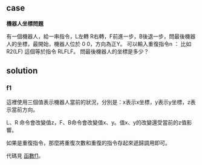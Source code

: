 ## case

**機器人坐標問題**

有一個機器人，給一串指令，L左轉 R右轉，F前進一步，B後退一步，問最後機器人的坐標，最開始，機器人位於 0 0，方向為正Y。 可以輸入重復指令n ： 比如 R2(LF) 這個等於指令 RLFLF。 問最後機器人的坐標是多少？

## solution

### f1

這裡使用三個值表示機器人當前的狀況，分別是：x表示x坐標，y表示y坐標，z表示當前方向。

 L、R 命令會改變值z，F、B命令會改變值x、y。值x、y的改變還受當前的z值影響。 

如果是重復指令，那麼將重復次數和重復的指令存起來遞歸調用即可。

代碼見 [函數f1](main.go)。